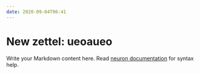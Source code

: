 ```yaml
---
date: 2020-09-04T06:41
---
```


# New zettel: ueoaueo

Write your Markdown content here. Read [neuron documentation](https://neuron.zettel.page/2011404.html) for syntax help.

